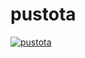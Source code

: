 # pustota

[![pustota](https://raw.githubusercontent.com/sobolevn/pustota/master/assets/main.png)](https://github.com/sobolevn/pustota/blob/master/ABOUT.md)
